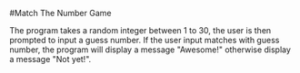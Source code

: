 #Match The Number Game

The program takes a random integer between 1 to 30, the user is then prompted to input a guess number. If the user input matches with guess number, the program will display a message "Awesome!" otherwise display a message "Not yet!".
